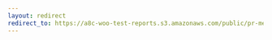 ```yaml
---
layout: redirect
redirect_to: https://a8c-woo-test-reports.s3.amazonaws.com/public/pr-merge/39188/e2e/index.html
---
```


